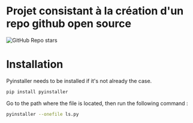 # Projet consistant à la création d'un repo github open source
![GitHub Repo stars](https://img.shields.io/github/stars/missyaria/test)

# Installation

Pyinstaller needs to be installed if it's not already the case.

```bash
pip install pyinstaller
```
Go to the path where the file is located, then run the following command :

```bash
pyinstaller --onefile ls.py
``` 

